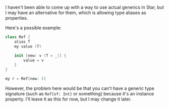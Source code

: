 I haven't been able to come up with a way to use actual generics in Star, but I may have an alternative for them, which is allowing type aliases as properties.

Here's a possible example:
```swift
class Ref {
	alias T
	my value (T)

	init [new: v (T = _)] {
		value = v
	}
}

my r = Ref[new: 5]
```
However, the problem here would be that you can't have a generic type signature (such as `Ref[of: Int]` or something) because it's an instance property. I'll leave it as this for now, but I may change it later.